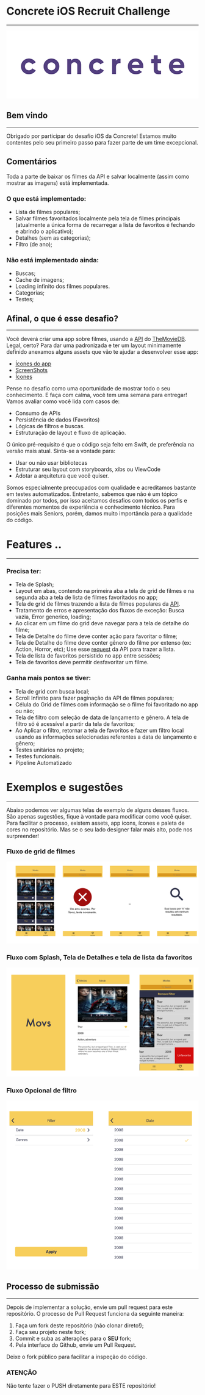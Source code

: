 # Concrete iOS Recruit Challenge

---

![Gif](assets/Logo-animado-1.gif)

## Bem vindo

---

Obrigado por participar do desafio iOS da Concrete! Estamos muito contentes pelo seu primeiro passo para fazer parte de um time excepcional.

## Comentários

Toda a parte de baixar os filmes da API e salvar localmente (assim como mostrar as imagens) está implementada.

### O que está implementado:
* Lista de filmes populares;
* Salvar filmes favoritados localmente pela tela de filmes principais (atualmente a única forma de recarregar a lista de favoritos é fechando e abrindo o aplicativo);
* Detalhes (sem as categorias);
* Filtro (de ano);

### Não está implementado ainda:
* Buscas;
* Cache de imagens;
* Loading infinito dos filmes populares.
* Categorias;
* Testes;

## Afinal, o que é esse desafio?

---

Você deverá criar uma app sobre filmes, usando a [API](https://developers.themoviedb.org/3/getting-started/introduction) do [TheMovieDB](https://www.themoviedb.org/?language=en). Legal, certo? Para dar uma padronizada e ter um layout minimamente definido anexamos alguns assets que vão te ajudar a desenvolver esse app:

- [Ícones do app](assets/appIcons)
- [ScreenShots](assets/screenshots)
- [Ícones](assets/icons)

Pense no desafio como uma oportunidade de mostrar todo o seu conhecimento. E faça com calma, você tem uma semana para entregar!
Vamos avaliar como você lida com casos de:

- Consumo de APIs
- Persistência de dados (Favoritos)
- Lógicas de filtros e buscas.
- Estruturação de layout e fluxo de aplicação.

O único pré-requisito é que o código seja feito em Swift, de preferência na versão mais atual. Sinta-se a vontade para:

- Usar ou não usar bibliotecas
- Estruturar seu layout com storyboards, xibs ou ViewCode
- Adotar a arquitetura que você quiser.

Somos especialmente preocupados com qualidade e acreditamos bastante em testes automatizados. Entretanto, sabemos que não é um tópico dominado por todos, por isso aceitamos desafios com todos os perfis e diferentes momentos de experiência e conhecimento técnico.
Para posições mais Seniors, porém, damos muito importância para a qualidade do código.

# Features ..

---

### Precisa ter:

- Tela de Splash;
- Layout em abas, contendo na primeira aba a tela de grid de filmes e na segunda aba a tela de lista de filmes favoritados no app;
- Tela de grid de filmes trazendo a lista de filmes populares da [API](https://developers.themoviedb.org/3/movies/get-popular-movies).
- Tratamento de erros e apresentação dos fluxos de exceção: Busca vazia, Error generico, loading;
- Ao clicar em um filme do grid deve navegar para a tela de detalhe do filme;
- Tela de Detalhe do filme deve conter ação para favoritar o filme;
- Tela de Detalhe do filme deve conter gênero do filme por extenso (ex: Action, Horror, etc); Use esse [request](https://developers.themoviedb.org/3/genres/get-movie-list) da API para trazer a lista.
- Tela de lista de favoritos persistido no app entre sessões;
- Tela de favoritos deve permitir desfavoritar um filme.

### Ganha mais pontos se tiver:

- Tela de grid com busca local;
- Scroll Infinito para fazer paginação da API de filmes populares;
- Célula do Grid de filmes com informação se o filme foi favoritado no app ou não;
- Tela de filtro com seleção de data de lançamento e gênero. A tela de filtro só é acessível a partir da tela de favoritos;
- Ao Aplicar o filtro, retornar a tela de favoritos e fazer um filtro local usando as informações selecionadas referentes a data de lançamento e gênero;
- Testes unitários no projeto;
- Testes funcionais.
- Pipeline Automatizado

# Exemplos e sugestões

---

Abaixo podemos ver algumas telas de exemplo de alguns desses fluxos. São apenas sugestões, fique à vontade para modificar como você quiser.
Para facilitar o processo, existem assets, app icons, ícones e paleta de cores no repositório. Mas se o seu lado designer falar mais alto, pode nos surpreender!

### Fluxo de grid de filmes

![Image of Yaktocat](assets/flow/lista.png)

### Fluxo com Splash, Tela de Detalhes e tela de lista da favoritos

![Image of Yaktocat](assets/flow/splash_detalhes.png)

### Fluxo Opcional de filtro

![Image of Yaktocat](assets/flow/filtro.png)

## **Processo de submissão**

---

Depois de implementar a solução, envie um pull request para este repositório.
O processo de Pull Request funciona da seguinte maneira:

1. Faça um fork deste repositório (não clonar direto!);
2. Faça seu projeto neste fork;
3. Commit e suba as alterações para o **SEU** fork;
4. Pela interface do Github, envie um Pull Request.

Deixe o fork público para facilitar a inspeção do código.

### **ATENÇÃO**

Não tente fazer o PUSH diretamente para ESTE repositório!
